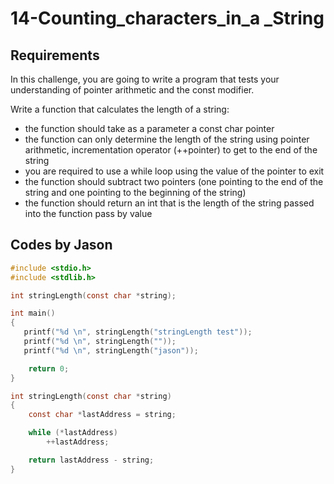 # 14-Counting_characters_in_a _String

## Requirements

In this challenge, you are going to write a program that tests your understanding of pointer arithmetic and the const modifier.

Write a function that calculates the length of a string:

* the function should take as a parameter a const char pointer
* the function can only determine the length of the string using pointer arithmetic, incrementation operator (++pointer) to get to the end of the string
* you are required to use a while loop using the value of the pointer to exit
* the function should subtract two pointers (one pointing to the end of the string and one pointing to the beginning of the string)
* the function should return an int that is the length of the string passed into the function pass by value

## Codes by Jason

```c
#include <stdio.h>
#include <stdlib.h>

int stringLength(const char *string);

int main()
{
   printf("%d \n", stringLength("stringLength test"));
   printf("%d \n", stringLength(""));
   printf("%d \n", stringLength("jason"));

    return 0;
}

int stringLength(const char *string)
{
    const char *lastAddress = string;

    while (*lastAddress)
        ++lastAddress;

    return lastAddress - string;
}

```
